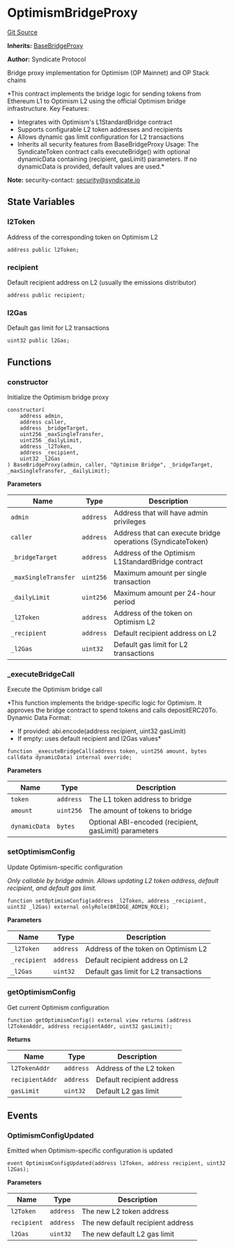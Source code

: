 # OptimismBridgeProxy
[Git Source](https://github.com/SyndicateProtocol/syndicate-appchains/blob/e670fbd66628d486b7f0c62387b907c2a44879ed/src/token/bridges/OptimismBridgeProxy.sol)

**Inherits:**
[BaseBridgeProxy](/src/token/bridges/BaseBridgeProxy.sol/abstract.BaseBridgeProxy.md)

**Author:**
Syndicate Protocol

Bridge proxy implementation for Optimism (OP Mainnet) and OP Stack chains

*This contract implements the bridge logic for sending tokens from Ethereum L1
to Optimism L2 using the official Optimism bridge infrastructure.
Key Features:
- Integrates with Optimism's L1StandardBridge contract
- Supports configurable L2 token addresses and recipients
- Allows dynamic gas limit configuration for L2 transactions
- Inherits all security features from BaseBridgeProxy
Usage:
The SyndicateToken contract calls executeBridge() with optional dynamicData
containing (recipient, gasLimit) parameters. If no dynamicData is provided,
default values are used.*

**Note:**
security-contact: security@syndicate.io


## State Variables
### l2Token
Address of the corresponding token on Optimism L2


```solidity
address public l2Token;
```


### recipient
Default recipient address on L2 (usually the emissions distributor)


```solidity
address public recipient;
```


### l2Gas
Default gas limit for L2 transactions


```solidity
uint32 public l2Gas;
```


## Functions
### constructor

Initialize the Optimism bridge proxy


```solidity
constructor(
    address admin,
    address caller,
    address _bridgeTarget,
    uint256 _maxSingleTransfer,
    uint256 _dailyLimit,
    address _l2Token,
    address _recipient,
    uint32 _l2Gas
) BaseBridgeProxy(admin, caller, "Optimism Bridge", _bridgeTarget, _maxSingleTransfer, _dailyLimit);
```
**Parameters**

|Name|Type|Description|
|----|----|-----------|
|`admin`|`address`|Address that will have admin privileges|
|`caller`|`address`|Address that can execute bridge operations (SyndicateToken)|
|`_bridgeTarget`|`address`|Address of the Optimism L1StandardBridge contract|
|`_maxSingleTransfer`|`uint256`|Maximum amount per single transaction|
|`_dailyLimit`|`uint256`|Maximum amount per 24-hour period|
|`_l2Token`|`address`|Address of the token on Optimism L2|
|`_recipient`|`address`|Default recipient address on L2|
|`_l2Gas`|`uint32`|Default gas limit for L2 transactions|


### _executeBridgeCall

Execute the Optimism bridge call

*This function implements the bridge-specific logic for Optimism.
It approves the bridge contract to spend tokens and calls depositERC20To.
Dynamic Data Format:
- If provided: abi.encode(address recipient, uint32 gasLimit)
- If empty: uses default recipient and l2Gas values*


```solidity
function _executeBridgeCall(address token, uint256 amount, bytes calldata dynamicData) internal override;
```
**Parameters**

|Name|Type|Description|
|----|----|-----------|
|`token`|`address`|The L1 token address to bridge|
|`amount`|`uint256`|The amount of tokens to bridge|
|`dynamicData`|`bytes`|Optional ABI-encoded (recipient, gasLimit) parameters|


### setOptimismConfig

Update Optimism-specific configuration

*Only callable by bridge admin. Allows updating L2 token address,
default recipient, and default gas limit.*


```solidity
function setOptimismConfig(address _l2Token, address _recipient, uint32 _l2Gas) external onlyRole(BRIDGE_ADMIN_ROLE);
```
**Parameters**

|Name|Type|Description|
|----|----|-----------|
|`_l2Token`|`address`|Address of the token on Optimism L2|
|`_recipient`|`address`|Default recipient address on L2|
|`_l2Gas`|`uint32`|Default gas limit for L2 transactions|


### getOptimismConfig

Get current Optimism configuration


```solidity
function getOptimismConfig() external view returns (address l2TokenAddr, address recipientAddr, uint32 gasLimit);
```
**Returns**

|Name|Type|Description|
|----|----|-----------|
|`l2TokenAddr`|`address`|Address of the L2 token|
|`recipientAddr`|`address`|Default recipient address|
|`gasLimit`|`uint32`|Default L2 gas limit|


## Events
### OptimismConfigUpdated
Emitted when Optimism-specific configuration is updated


```solidity
event OptimismConfigUpdated(address l2Token, address recipient, uint32 l2Gas);
```

**Parameters**

|Name|Type|Description|
|----|----|-----------|
|`l2Token`|`address`|The new L2 token address|
|`recipient`|`address`|The new default recipient address|
|`l2Gas`|`uint32`|The new default L2 gas limit|

